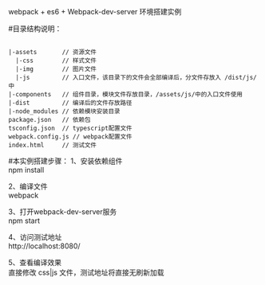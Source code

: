 webpack + es6 + Webpack-dev-server 环境搭建实例

#目录结构说明：
<pre><code>
|-assets       // 资源文件
  |-css        // 样式文件
  |-img        // 图片文件
  |-js         // 入口文件，该目录下的文件会全部编译后，分文件存放入 /dist/js/ 中
|-components   // 组件目录，模块文件存放目录，/assets/js/中的入口文件使用
|-dist         // 编译后的文件存放路径
|-node_modules // 依赖模块安装目录
package.json   // 依赖包
tsconfig.json  // typescript配置文件
webpack.config.js // webpack配置文件
index.html     // 测试文件
</code></pre>

#本实例搭建步骤：
1、安装依赖组件<br />
npm install

2、编译文件<br />
webpack

3、打开webpack-dev-server服务<br />
npm start

4、访问测试地址<br />
http://localhost:8080/

5、查看编译效果<br />
直接修改 css|js 文件，测试地址将直接无刷新加载
